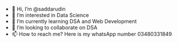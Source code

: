 - 👋 Hi, I’m @saddarudin
- 👀 I’m interested in Data Science
- 🌱 I’m currently learning DSA and Web Development
- 💞️ I’m looking to collaborate on DSA
- 📫 How to reach me? Here is my whatsApp number 03480331849 

<!---
saddarudin/saddarudin is a ✨ special ✨ repository because its `README.md` (this file) appears on your GitHub profile.
You can click the Preview link to take a look at your changes.
--->
